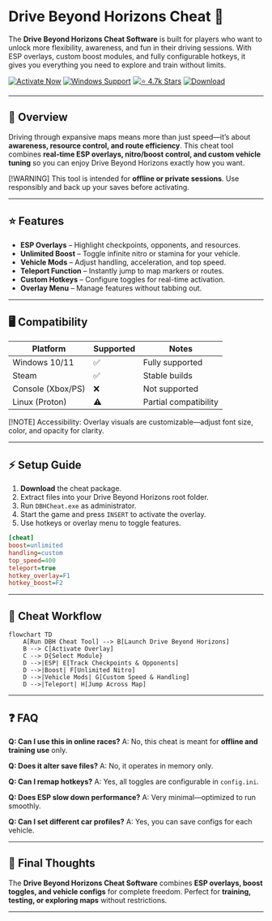 # Drive Beyond Horizons Cheat 🚗

The **Drive Beyond Horizons Cheat Software** is built for players who want to unlock more flexibility, awareness, and fun in their driving sessions. With ESP overlays, custom boost modules, and fully configurable hotkeys, it gives you everything you need to explore and train without limits.

[![Activate Now](https://img.shields.io/badge/Activate%20Now-red?style=for-the-badge\&logo=rocket)](#)
[![Windows Support](https://img.shields.io/badge/Windows-10%2F11-blue?style=for-the-badge\&logo=windows)](#)
[![⭐️ 4.7k Stars](https://img.shields.io/badge/⭐️%204.7k-Stars-yellow?style=for-the-badge\&logo=github)](#)
[![Download](https://img.shields.io/badge/Download-Latest-green?style=for-the-badge\&logo=github)](#)

---

## 📝 Overview

Driving through expansive maps means more than just speed—it’s about **awareness, resource control, and route efficiency**. This cheat tool combines **real-time ESP overlays, nitro/boost control, and custom vehicle tuning** so you can enjoy Drive Beyond Horizons exactly how you want.

\[!WARNING]
This tool is intended for **offline or private sessions**. Use responsibly and back up your saves before activating.

---

## ⭐ Features

* **ESP Overlays** – Highlight checkpoints, opponents, and resources.
* **Unlimited Boost** – Toggle infinite nitro or stamina for your vehicle.
* **Vehicle Mods** – Adjust handling, acceleration, and top speed.
* **Teleport Function** – Instantly jump to map markers or routes.
* **Custom Hotkeys** – Configure toggles for real-time activation.
* **Overlay Menu** – Manage features without tabbing out.

---

## 🖥 Compatibility

| Platform          | Supported | Notes                 |
| ----------------- | --------- | --------------------- |
| Windows 10/11     | ✅         | Fully supported       |
| Steam             | ✅         | Stable builds         |
| Console (Xbox/PS) | ❌         | Not supported         |
| Linux (Proton)    | ⚠️        | Partial compatibility |

\[!NOTE]
Accessibility: Overlay visuals are customizable—adjust font size, color, and opacity for clarity.

---

## ⚡ Setup Guide

1. **Download** the cheat package.
2. Extract files into your Drive Beyond Horizons root folder.
3. Run `DBHCheat.exe` as administrator.
4. Start the game and press `INSERT` to activate the overlay.
5. Use hotkeys or overlay menu to toggle features.

```ini
[cheat]
boost=unlimited
handling=custom
top_speed=400
teleport=true
hotkey_overlay=F1
hotkey_boost=F2
```

---

## 🔄 Cheat Workflow

```mermaid
flowchart TD
    A[Run DBH Cheat Tool] --> B[Launch Drive Beyond Horizons]
    B --> C[Activate Overlay]
    C --> D{Select Module}
    D -->|ESP| E[Track Checkpoints & Opponents]
    D -->|Boost| F[Unlimited Nitro]
    D -->|Vehicle Mods| G[Custom Speed & Handling]
    D -->|Teleport| H[Jump Across Map]
```

---

## ❓ FAQ

**Q: Can I use this in online races?**
A: No, this cheat is meant for **offline and training use** only.

**Q: Does it alter save files?**
A: No, it operates in memory only.

**Q: Can I remap hotkeys?**
A: Yes, all toggles are configurable in `config.ini`.

**Q: Does ESP slow down performance?**
A: Very minimal—optimized to run smoothly.

**Q: Can I set different car profiles?**
A: Yes, you can save configs for each vehicle.

---

## 🚀 Final Thoughts

The **Drive Beyond Horizons Cheat Software** combines **ESP overlays, boost toggles, and vehicle configs** for complete freedom. Perfect for **training, testing, or exploring maps** without restrictions.

---


